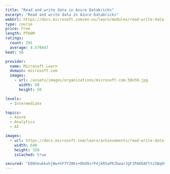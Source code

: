 ```yaml
---
title: "Read and write data in Azure Databricks"
excerpt: "Read and write data in Azure Databricks"
webUrl: https://docs.microsoft.com/en-us/learn/modules/read-write-data-azure-databricks/
type: course
price: Free
length: PT60M
ratings:
  count: 291
  average: 4.570447
heat: 50

provider:
  name: Microsoft Learn
  domain: microsoft.com
  images:
    - url: /assets/images/organizations/microsoft.com-50x50.jpg
      width: 50
      height: 50

levels:
  - Intermediate

topics:
  - Azure
  - Analytics
  - AI

images:
  - url: https://docs.microsoft.com/learn/achievements/read-write-data-azure-databricks-social.png
    width: 640
    height: 320
    isCached: true

secured: "E8HVeukkxhjWw+hFfY20Ks+Obd9irP4jkR5aPKJbwarJgFJPAK6AFttz5BqU96ea9X1gDjAmxCbLmfUyGYuGWc3IFhNmoh3cEUptik2X/wTyTaGV0SYZvyarRtEDI6tGydJFVZLj2Bzlbq6gbBfiFQiYSUFRT9hSdr8W0e7LMvbAdILrhIwCCD30CLt7tieSmPO4zguWq3SoKV5E0EUfyQL8KoKzvK0zz/+HIaILxej8YfQ8iAd8/afHy8zLxfSko3ZAzMQtF8qHcZvSF6gPgl6c3f2lkIDskyJGRXgXwxTKS3MkYGSTSC7VeGm9Xu60jcCXb9c9rYJZ7aUDx+4YwJ/zh0/24H8hGDCq9q36QR/nxGVWGxkCnwnqKfKkmEYCvmrfgN74l433d/lSL9jn+rFuvkpF6vyFcC3vSK6lWGM=;YcXx9NEBXHUogbzBt0h+wg=="
---
```


